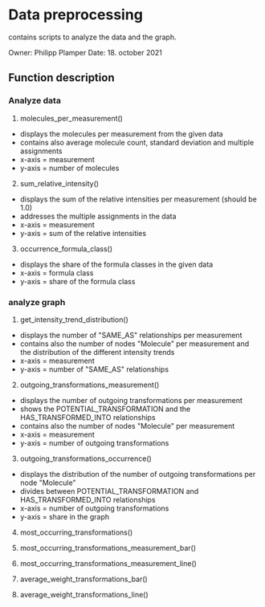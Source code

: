 # Data preprocessing

contains scripts to analyze the data and the graph.

Owner: Philipp Plamper
Date: 18. october 2021

## Function description

### Analyze data

1. molecules_per_measurement()
- displays the molecules per measurement from the given data
- contains also average molecule count, standard deviation and multiple assignments
- x-axis = measurement
- y-axis = number of molecules

2. sum_relative_intensity()
- displays the sum of the relative intensities per measurement (should be 1.0)
- addresses the multiple assignments in the data
- x-axis = measurement
- y-axis = sum of the relative intensities 

3. occurrence_formula_class()
- displays the share of the formula classes in the given data
- x-axis = formula class
- y-axis = share of the formula class

### analyze graph

1. get_intensity_trend_distribution()
- displays the number of "SAME_AS" relationships per measurement
- contains also the number of nodes "Molecule" per measurement and the distribution of the different intensity trends
- x-axis = measurement
- y-axis = number of "SAME_AS" relationships

2. outgoing_transformations_measurement()
- displays the number of outgoing transformations per measurement
- shows the POTENTIAL_TRANSFORMATION and the HAS_TRANSFORMED_INTO relationships
- contains also the number of nodes "Molecule" per measurement
- x-axis = measurement
- y-axis = number of outgoing transformations

3. outgoing_transformations_occurrence()
- displays the distribution of the number of outgoing transformations per node "Molecule"
- divides between POTENTIAL_TRANSFORMATION and HAS_TRANSFORMED_INTO relationships
- x-axis = number of outgoing transformations
- y-axis = share in the graph

4. most_occurring_transformations()

5. most_occurring_transformations_measurement_bar()

6. most_occurring_transformations_measurement_line()

7. average_weight_transformations_bar()

8. average_weight_transformations_line()
